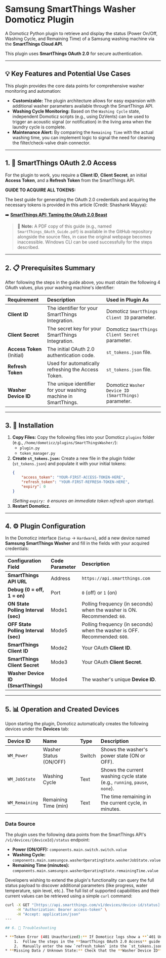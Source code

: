 # Samsung SmartThings Washer Domoticz Plugin

A Domoticz Python plugin to retrieve and display the status (Power On/Off, Washing Cycle, and Remaining Time) of a Samsung washing machine via the **SmartThings Cloud API**.

This plugin uses **SmartThings OAuth 2.0** for secure authentication.

---
## 💡 Key Features and Potential Use Cases

This plugin provides the core data points for comprehensive washer monitoring and automation:

* **Customizable:** The plugin architecture allows for easy expansion with additional washer parameters available through the SmartThings API.
* **Washing Cycle Monitoring:** Based on the `Washing Cycle` state, independent Domoticz scripts (e.g., using DzVents) can be used to trigger an acoustic signal (or notification) in the living area when the laundry cycle is complete.
* **Maintenance Alert:** By comparing the `Remaining Time` with the actual washing time, you can implement logic to signal the need for cleaning the filter/check-valve drain connector.

---
## 1. 🔑 SmartThings OAuth 2.0 Access

For the plugin to work, you require a **Client ID**, **Client Secret**, an initial **Access Token**, and a **Refresh Token** from the SmartThings API.

**GUIDE TO ACQUIRE ALL TOKENS:**

The best guide for generating the OAuth 2.0 credentials and acquiring the necessary tokens is provided in this article (Credit: Shashank Mayya):

➡️ **[SmartThings API: Taming the OAuth 2.0 Beast](https://levelup.gitconnected.com/smartthings-api-taming-the-oauth-2-0-beast-5d735ecc6b24)**

> 📌 **Note:** A PDF copy of this guide (e.g., named `SmartThings_OAuth_Guide.pdf`) is available in the GitHub repository alongside the source files, in case the original webpage becomes inaccessible. Windows CLI can be used successfully for the steps described.

---

## 2. 📋 Prerequisites Summary

After following the steps in the guide above, you must obtain the following 4 OAuth values, plus your washing machine's identifier:

| Requirement | Description | Used in Plugin As |
| :--- | :--- | :--- |
| **Client ID** | The identifier for your SmartThings Integration. | Domoticz `SmartThings Client ID` parameter. |
| **Client Secret** | The secret key for your SmartThings Integration. | Domoticz `SmartThings Client Secret` parameter. |
| **Access Token** (Initial) | The initial OAuth 2.0 authentication code. | `st_tokens.json` file. |
| **Refresh Token** | Used for automatically refreshing the Access Token. | `st_tokens.json` file. |
| **Washer Device ID** | The unique identifier for your washing machine in SmartThings. | Domoticz `Washer Device ID (SmartThings)` parameter. |

---

## 3. 💾 Installation

1.  **Copy Files:** Copy the following files into your Domoticz `plugins` folder (e.g., `/home/domoticz/plugins/SmartThingsWasher/`):
    * `plugin.py`
    * `token_manager.py`
2.  **Create `st_tokens.json`:** Create a new file in the plugin folder (`st_tokens.json`) and populate it with your initial tokens:
    ```json
    {
        "access_token": "YOUR-FIRST-ACCESS-TOKEN-HERE",
        "refresh_token": "YOUR-FIRST-REFRESH-TOKEN-HERE",
        "expiry": 0
    }
    ```
    *(Setting `expiry: 0` ensures an immediate token refresh upon startup).*
3.  **Restart Domoticz.**

---

## 4. ⚙️ Plugin Configuration

In the Domoticz interface (`Setup` -> `Hardware`), add a new device named **Samsung SmartThings Washer** and fill in the fields with your acquired credentials:

| Configuration Field | Code Parameter | Description |
| :--- | :--- | :--- |
| **SmartThings API URL** | Address | `https://api.smartthings.com` |
| **Debug (0 = off, 1 = on)** | Port | `0` (off) or `1` (on) |
| **ON State Polling Interval (sec)** | Mode1 | Polling frequency (in seconds) when the washer is ON. Recommended: `60`. |
| **OFF State Polling Interval (sec)** | Mode5 | Polling frequency (in seconds) when the washer is OFF. Recommended: `600`. |
| **SmartThings Client ID** | Mode2 | Your OAuth **Client ID**. |
| **SmartThings Client Secret** | Mode3 | Your OAuth **Client Secret**. |
| **Washer Device ID (SmartThings)** | Mode4 | The washer's unique **Device ID**. |

---

## 5. 📊 Operation and Created Devices

Upon starting the plugin, Domoticz automatically creates the following devices under the **Devices** tab:

| Device ID | Name | Type | Description |
| :--- | :--- | :--- | :--- |
| `WM_Power` | Washer Status (ON/OFF) | Switch | Shows the washer's power state (ON or OFF). |
| `WM_JobState` | Washing Cycle | Text | Shows the current washing cycle state (e.g., `running`, `pause`, `none`). |
| `WM_Remaining` | Remaining Time (min) | Text | The time remaining in the current cycle, in minutes. |

### Data Source

The plugin uses the following data points from the SmartThings API's `/v1/devices/{deviceId}/status` endpoint:

* **Power (ON/OFF):** `components.main.switch.switch.value`
* **Washing Cycle:** `components.main.samsungce.washerOperatingState.washerJobState.value`
* **Remaining Time (minutes):** `components.main.samsungce.washerOperatingState.remainingTime.value`

Developers wishing to extend the plugin's functionality can query the full status payload to discover additional parameters (like progress, water temperature, spin level, etc.). The full list of supported capabilities and their current values can be retrieved using a simple `curl` command:

```bash
curl -X GET "[https://api.smartthings.com/v1/devices/device-id/status](https://api.smartthings.com/v1/devices/device-id/status)" \
     -H "Authorization: Bearer access-token" \
     -H "Accept: application/json"
---

## 6. 🐛 Troubleshooting

* **Token Error (401 Unauthorized):** If Domoticz logs show a **`401 Unauthorized`** or **`Token refresh failed`** error, it indicates the Refresh Token has expired or is invalid. A new Refresh Token is required:
    1.  Follow the steps in the **SmartThings OAuth 2.0 Access** guide to acquire a new token.
    2.  Manually enter the new `refresh_token` into the `st_tokens.json` file and set `expiry` to 0.
* **Missing Data / Unknown State:** Check that the **Washer Device ID** is correct, and ensure your OAuth integration has the necessary `r:devices:*` scope permissions configured in the SmartThings Developer Workspace.
